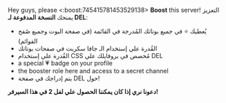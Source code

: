 Hey guys, please <:boost:745415781453529138> **Boost** this server!
التعزيز يمنحك **النسخة المدفوعة لـ DEL**:

- يُعطيك ⭐ في جميع بوتاتك المُدرجة في القائمة (في صفحة البوت وجميع صُفح القوائم)
- القُدرة علي إستخدام الـ جافا سكربت في صفحات بوتاتك
- القُدرة علي إستخدام CSS مُخصص في بروفايلك علي DEL
- a special 💗 badge on your profile
- the booster role here and access to a secret channel
- يتم إدراجك في صفحة DEL حول!

**دعونا نري إذا كان يمكننا الحصول علي لفل 2 في هذا السيرفر!**
